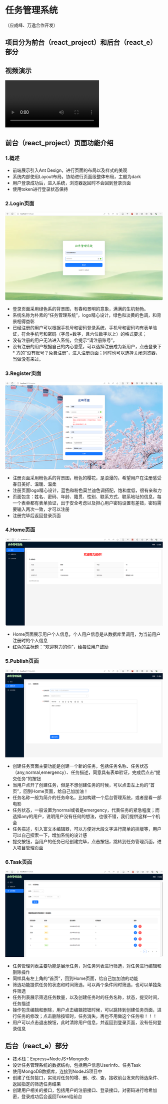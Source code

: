 # 任务管理系统
（应成峰、万逸合作开发）
## 项目分为前台（react_project）和后台（react_e）部分

## 视频演示
<video controls src="任务管理系统演示视频.mp4" title="Title"></video>

## 前台（react_project）页面功能介绍
### 1.概述
* 前端展示引入Ant Design，进行页面的布局以及样式的美观
* 系统内部使用Layout布局，协助进行页面级整体布局，主题为dark
* 用户登录成功后，进入系统，浏览器返回时不会回到登录页面
* 使用token进行登录状态保持
### 2.Login页面
![alt text](image.png)
* 登录页面采用绿色系的背景图，有春和景明的意象，满满的生机勃勃。
* 系统名称为朴素的“任务管理系统”，logo精心设计，绿色和淡黄的色调，和背景相得益彰
* 已经注册的用户可以根据手机号和密码登录系统，手机号和密码均有表单验证，符合手机号和密码（字母+数字，且六位数字以上）的格式要求；
* 没有注册的用户无法进入系统，会提示“请注册账号”。
* 没有注册的用户根据自己的内心意愿，可以选择注册成为新用户，点击登录下* 方的“没有账号？免费注册”，进入注册页面；同时也可以选择关闭浏览器，当做没有来过。

### 3.Register页面
![alt text](image-1.png)
* 注册页面采用粉色系的背景图，粉色的樱花，是浪漫的，希望用户在注册感受春日美好、温暖、温柔
* 注册页面logo精心设计，蓝色和粉色莫兰迪色调搭配，饱和度低，很有亲和力
* 页面包含：姓名、密码、年龄、籍贯、性别、联系方式、联系地址的信息，每一个表单都有表单验证，出于安全考虑以及担心用户密码设置有差错，密码需要输入两次一致，才可以注册
* 注册完毕后返回登录页面

### 4.Home页面
![alt text](image-2.png)
* Home页面展示用户个人信息，个人用户信息是从数据库里调用，为当前用户注册时的个人信息
* 红色的主标题：“欢迎努力的你”，给每位用户鼓励

### 5.Publish页面
![alt text](image-3.png)
* 创建任务页面主要功能是创建一个新的任务，包括任务名称、任务状态（any,normal,emergency）、任务描述，同意具有表单验证，完成后点击“提交任务”的按钮
* 当用户点开了创建任务，但是不想创建任务的时候，可以点击左上角的“首页”，回到Home页面，给自己加加油！
* 任务名称一般为简介的任务命名，比如构建一个后台管理系统，或者是看一部电影
* 任务状态，一般设置为normal或者是emergency，代表任务的紧急程度；而选择any的用户，说明用户没有任何的想法，也很不错，我们提供这样一个机会
* 任务描述，引入富文本编辑器，可以方便对大段文字进行简单的排版等，用户可以自己探索一下，增加系统的设计感
* 提交按钮，当用户的任务已经创建完毕，点击按钮，跳转到任务管理页面，进入项目管理页面

### 6.Task页面
![alt text](image-4.png)
* 任务管理列表主要功能是展示任务，对任务列表进行筛选，对任务进行编辑和删除操作
* 同样具有左上角的“首页”，回到Home页面，给自己加加油的功能
* 筛选功能提供任务的状态和时间筛选，可以两个条件同时筛选，也可以单独条件筛选
* 任务列表展示筛选任务数量，以及创建任务时的任务名称，状态，提交时间，任务描述
* 操作包含编辑和删除，用户点击编辑按钮时候，可以跳转到创建任务页面，进行任务的修改；点击删除按钮时，任务消失，再也不用做这个任务啦！！！
* 用户可以点击退出按钮，此时清除用户信息，并返回到登录页面，没有任何登录信息

## 后台（react_e）部分
* 技术栈：Express+NodeJS+Mongodb
* 设计任务管理系统的数据结构，包括用户信息UserInfo、任务Task
* 使用MongoDB数据库，连接到NodeJS项目中
* 创建了任务接口，实现对任务的增、删、改、查，接收前台发来的筛选条件、返回指定的筛选任务结果
* 创建用户相关的接口，包括用户的注册接口、登录接口，对密码进行哈希加密，登录成功后会返回Token给前台